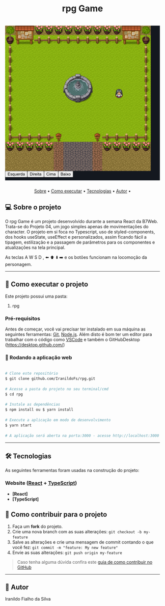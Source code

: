 <h1 align="center"> rpg Game
</h1>

<h1 align="center">
    <img alt="Tela inicial do jogo rpg" title="#rpg" src="./ImagensREADME/rpg.png" />
</h1>

<p align="center">
 <a href="#-sobre-o-projeto">Sobre</a> •
 <a href="#-como-executar-o-projeto">Como executar</a> • 
 <a href="#-tecnologias">Tecnologias</a> • 
 <a href="#-autor">Autor</a> • 
</p>


## 💻 Sobre o projeto

O rpg Game é um projeto desenvolvido durante a semana React da B7Web. Trata-se do Projeto 04, um jogo simples apenas de movimentações do character. O projeto em si foca no Typescript, uso de styled-components, dos hooks useState, useEffect e personalizados, assim ficando fácil a tipagem, estilização e a passagem de parâmetros para os componentes e atualizações na tela principal.

As teclas A W S D , ⬅️ ⬆️ ⬇️ ➡️ e os botões funcionam na locomoção da personagem.

---

## 🚀 Como executar o projeto

Este projeto possui uma pasta:

1. rpg

### Pré-requisitos

Antes de começar, você vai precisar ter instalado em sua máquina as seguintes ferramentas:
[Git](https://git-scm.com), [Node.js](https://nodejs.org/en/). 
Além disto é bom ter um editor para trabalhar com o código como [VSCode](https://code.visualstudio.com/) e também o GitHubDesktop (https://desktop.github.com/)

### 🧭 Rodando a aplicação web

```bash

# Clone este repositório
$ git clone github.com/IranildoFs/rpg.git

# Acesse a pasta do projeto no seu terminal/cmd
$ cd rpg

# Instale as dependências
$ npm install ou $ yarn install

# Execute a aplicação em modo de desenvolvimento
$ yarn start 

# A aplicação será aberta na porta:3000 - acesse http://localhost:3000

```

---

## 🛠 Tecnologias

As seguintes ferramentas foram usadas na construção do projeto:

### **Website**  ([React](https://reactjs.org/)  +  [TypeScript](https://www.typescriptlang.org/))

-   **[React]**
-   **[TypeScript]**

## 💪 Como contribuir para o projeto

1. Faça um **fork** do projeto.
2. Crie uma nova branch com as suas alterações: `git checkout -b my-feature`
3. Salve as alterações e crie uma mensagem de commit contando o que você fez: `git commit -m "feature: My new feature"`
4. Envie as suas alterações: `git push origin my-feature`
> Caso tenha alguma dúvida confira este [guia de como contribuir no GitHub](./CONTRIBUTING.md)

---

## 🦸 Autor

Iranildo Fialho da Silva
